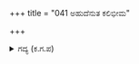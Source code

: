 +++
title = "041 ಅಹುದೆನುತ ಕಲಿಭೀಮ"

+++

<details><summary>ಗದ್ಯ (ಕ.ಗ.ಪ) </summary>

41. ಹೌದು ಎನ್ನುತ್ತಾ ಭೀಮಸೇನನು ಕೈಗೊಂಡ ಕೃತ್ಯವನ್ನು ಏನು ಹೇಳಲಿ ? ಹರಿತವಾದ ಖಡ್ಗದಲ್ಲಿ ಸೈಂಧವನ ತಲೆಯನ್ನು ಹಣಿಗೆಯಲ್ಲಿ ಬಾಚಿದಂತೆ ಬಾಚಿದನು. ಗೃಹಿಣಿಯರು ಅವನ ಬೋಳಾದ ತಲೆಯ ಮೇಲೆ ಬೆರಳಿನ ಹಿಂಭಾಗದಿಂದ ಮೊಟಕಿದಾಗ ಅಲ್ಲಿದ್ದ ಜನರೆಲ್ಲರೂ ಗೊಳ್ಳೆಂದು ನಕ್ಕರು.
</details>
